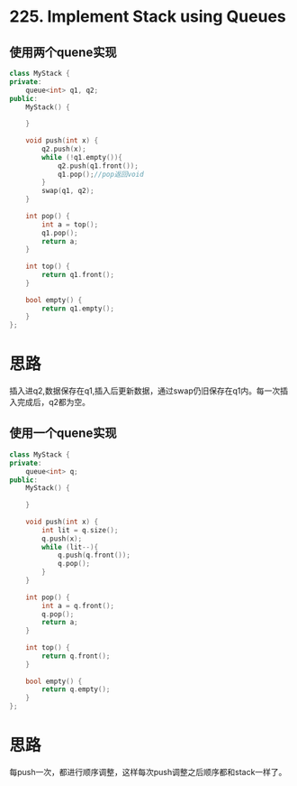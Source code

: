 #  225. Implement Stack using Queues

##  使用两个quene实现
```c++
class MyStack {
private: 
    queue<int> q1, q2;
public:
    MyStack() {
        
    }
    
    void push(int x) {
        q2.push(x);
        while (!q1.empty()){
            q2.push(q1.front());
            q1.pop();//pop返回void
        }
        swap(q1, q2);
    }
    
    int pop() {
        int a = top();
        q1.pop();
        return a;
    }
    
    int top() {
        return q1.front();
    }
    
    bool empty() {
        return q1.empty();
    }
};

```

# 思路

插入进q2,数据保存在q1,插入后更新数据，通过swap仍旧保存在q1内。每一次插入完成后，q2都为空。

##  使用一个quene实现
```c++
class MyStack {
private:
    queue<int> q;
public:
    MyStack() {
        
    }
    
    void push(int x) {
        int lit = q.size();
        q.push(x);
        while (lit--){
            q.push(q.front());
            q.pop();
        }
    }
    
    int pop() {
        int a = q.front();
        q.pop();
        return a;
    }
    
    int top() {
        return q.front();
    }
    
    bool empty() {
        return q.empty();
    }
};
```

# 思路

每push一次，都进行顺序调整，这样每次push调整之后顺序都和stack一样了。
